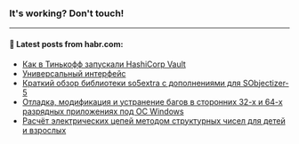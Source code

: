 ### It's working? Don't touch!

---
<!--
#### 🛠️ Technical stack:

![C++](https://img.shields.io/badge/C++-informational?logo=c%2B%2B&style=flat&logoColor=white&color=9C033A)
![Java](https://img.shields.io/badge/Java-informational?logo=java&style=flat&logoColor=white&color=007396)
![Kotlin](https://img.shields.io/badge/Kotlin-informational?logo=Kotlin&style=flat&logoColor=white&color=0095D5)
![JS](https://img.shields.io/badge/JS-informational?logo=javaScript&style=flat&logoColor=black&color=F7Df1E) <br>
![HTML5](https://img.shields.io/badge/HTML5-informational?logo=html5&style=flat&logoColor=white&color=E34F26)
![CSS3](https://img.shields.io/badge/CSS3-informational?logo=css3&style=flat&logoColor=white&color=157286)
![Sass](https://img.shields.io/badge/Saas-informational?logo=sass&style=flat&logoColor=white&color=hotpink)
![PHP](https://img.shields.io/badge/PHP-informational?logo=php&style=flat&logoColor=white&color=777BB4) <br>
![WebPAck](https://img.shields.io/badge/WebPack-informational?logo=webPack&style=flat&logoColor=white&color=FF6F00)
![Bootstrap](https://img.shields.io/badge/Bootstrap-informational?logo=Bootstrap&style=flat&logoColor=white&color=7952B3)
![MySQL](https://img.shields.io/badge/MySQL-informational?logo=MySQL&style=flat&logoColor=white&color=00f) <br>
![NodeJS](https://img.shields.io/badge/NodeJS-informational?logo=node.js&style=flat&logoColor=white&color=43853D)
![Spring](https://img.shields.io/badge/Spring-informational?logo=Spring&style=flat&logoColor=white&color=0A9EDC)
![Angular](https://img.shields.io/badge/Vue-informational?logo=vue.js&style=flat&logoColor=white&color=red)
![Git](https://img.shields.io/badge/Git-informational?logo=git&style=flat&logoColor=white&color=darkorange)

___
-->

#### 💬 Latest posts from habr.com:

<!-- BLOG-POST-LIST:START -->
- [Как в Тинькофф запускали HashiCorp Vault](https://habr.com/ru/post/674582/?utm_source=habrahabr&utm_medium=rss&utm_campaign=674582)
- [Универсальный интерфейс](https://habr.com/ru/post/674010/?utm_source=habrahabr&utm_medium=rss&utm_campaign=674010)
- [Краткий обзор библиотеки so5extra с дополнениями для SObjectizer-5](https://habr.com/ru/post/674552/?utm_source=habrahabr&utm_medium=rss&utm_campaign=674552)
- [Отладка, модификация и устранение багов в сторонних 32-х и 64-х разрядных приложениях под ОС Windows](https://habr.com/ru/post/674384/?utm_source=habrahabr&utm_medium=rss&utm_campaign=674384)
- [Расчёт электрических цепей методом структурных чисел для детей и взрослых](https://habr.com/ru/post/672900/?utm_source=habrahabr&utm_medium=rss&utm_campaign=672900)
<!-- BLOG-POST-LIST:END -->
